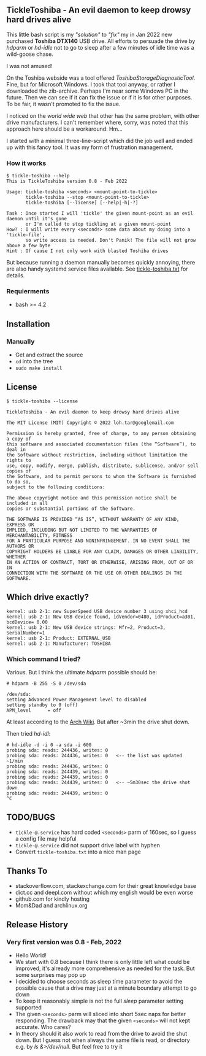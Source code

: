 ## TickleToshiba - An evil daemon to keep drowsy hard drives alive

This little bash script is my *"solution"* to *"fix"* my in Jan 2022 new purchased
**Toshiba DTX140** USB drive. All efforts to persuade the drive by *hdparm* or *hd-idle*
not to go to sleep after a few minutes of idle time was a wild-goose chase.

I was not amused!

On the Toshiba webside was a tool offered *ToshibaStorageDiagnosticTool*. Fine, but for
Microsoft Windows. I took that tool anyway, or rather I downloaded the zib-archive. Perhaps
I'm near some Windows PC in the future. Then we can see if it can fix the issue or if it
is for other purposes. To be fair, it wasn't promoted to fix the issue.

I noticed on the *world wide web* that other has the same problem, with other drive
manufacturers. I can't remember where, sorry, was noted that this approach here should be
a workaround. Hm...

I started with a minimal three-line-script which did the job well and ended up with this
fancy tool. It was my form of frustration management.

### How it works

    $ tickle-toshiba --help
    This is TickleToshiba version 0.8 - Feb 2022

    Usage: tickle-toshiba <seconds> <mount-point-to-tickle>
           tickle-toshiba --stop <mount-point-to-tickle>
           tickle-toshiba [--license] [--help|-h|-?]

    Task : Once started I will 'tickle' the given mount-point as an evil daemon until it's gone
           or I'm called to stop tickling at a given mount-point
    How? : I will write every <seconds> some data about my doing into a 'tickle-file',
           so write access is needed. Don't Panik! The file will not grow above a few byte
    Hint : Of cause I not only work with blasted Toshiba drives

But because running a daemon manually becomes quickly annoying, there are also handy systemd
service files available. See [tickle-toshiba.txt](./tickle-toshiba.txt) for details.

### Requierments

- bash >= 4.2

## Installation

### Manually

- Get and extract the source
- `cd` into the tree
- `sudo make install`

## License

    $ tickle-toshiba --license

    TickleToshiba - An evil daemon to keep drowsy hard drives alive

    The MIT License (MIT) Copyright © 2022 loh.tar@googlemail.com

    Permission is hereby granted, free of charge, to any person obtaining a copy of
    this software and associated documentation files (the “Software”), to deal in
    the Software without restriction, including without limitation the rights to
    use, copy, modify, merge, publish, distribute, sublicense, and/or sell copies of
    the Software, and to permit persons to whom the Software is furnished to do so,
    subject to the following conditions:

    The above copyright notice and this permission notice shall be included in all
    copies or substantial portions of the Software.

    THE SOFTWARE IS PROVIDED “AS IS”, WITHOUT WARRANTY OF ANY KIND, EXPRESS OR
    IMPLIED, INCLUDING BUT NOT LIMITED TO THE WARRANTIES OF MERCHANTABILITY, FITNESS
    FOR A PARTICULAR PURPOSE AND NONINFRINGEMENT. IN NO EVENT SHALL THE AUTHORS OR
    COPYRIGHT HOLDERS BE LIABLE FOR ANY CLAIM, DAMAGES OR OTHER LIABILITY, WHETHER
    IN AN ACTION OF CONTRACT, TORT OR OTHERWISE, ARISING FROM, OUT OF OR IN
    CONNECTION WITH THE SOFTWARE OR THE USE OR OTHER DEALINGS IN THE SOFTWARE.


## Which drive exactly?

    kernel: usb 2-1: new SuperSpeed USB device number 3 using xhci_hcd
    kernel: usb 2-1: New USB device found, idVendor=0480, idProduct=a301, bcdDevice= 0.00
    kernel: usb 2-1: New USB device strings: Mfr=2, Product=3, SerialNumber=1
    kernel: usb 2-1: Product: EXTERNAL_USB
    kernel: usb 2-1: Manufacturer: TOSHIBA

### Which command I tried?

Various. But I think the ultimate *hdparm* possible should be:

    # hdparm -B 255 -S 0 /dev/sda

    /dev/sda:
    setting Advanced Power Management level to disabled
    setting standby to 0 (off)
    APM_level      = off

At least according to the [Arch Wiki](https://wiki.archlinux.org/title/Hdparm#Power_management_configuration).
But after ~3min the drive shut down.

Then tried *hd-idl*:

    # hd-idle -d -i 0 -a sda -i 600
    probing sda: reads: 244436, writes: 0
    probing sda: reads: 244436, writes: 0   <-- the list was updated ~1/min
    probing sda: reads: 244436, writes: 0
    probing sda: reads: 244439, writes: 0
    probing sda: reads: 244439, writes: 0
    probing sda: reads: 244439, writes: 0   <-- ~5m30sec the drive shot down
    probing sda: reads: 244439, writes: 0
    ^C

## TODO/BUGS

- `tickle-@.service` has hard coded `<seconds>` parm of 160sec, so I guess a config file may helpful
- `tickle-@.service` did not support drive label with hyphen
- Convert `tickle-toshiba.txt` into a nice man page

## Thanks To

- stackoverflow.com, stackexchange.com for their great knowledge base
- dict.cc and deepl.com without which my english would be even worse
- github.com for kindly hosting
- Mom&Dad and archlinux.org

## Release History

### Very first version was 0.8 - Feb, 2022

- Hello World!
- We start with 0.8 because I think there is only little left what could be improved,
it's already more comprehensive as needed for the task. But some surprises may pop up
- I decided to choose seconds as sleep time parameter to avoid the possible cause that
a drive may just at a minute boundary attempt to go down
- To keep it reasonably simple is not the full *sleep* parameter setting supported
- The given `<seconds>` parm will sliced into short 5sec naps for better responding.
The drawback may that the given `<seconds>` will not kept accurate. Who cares?
- In theory should it also work to read from the drive to avoid the shut down. But
I guess not when always the same file is read, or directory e.g. by *ls &>/dev/null*.
But feel free to try it

